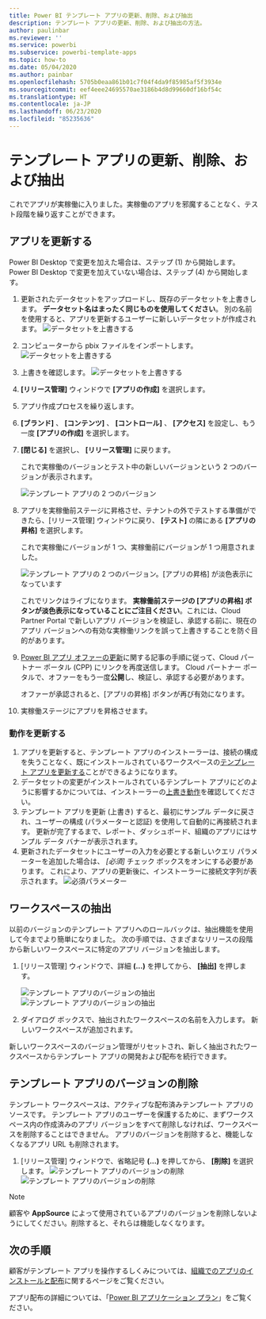 ```yaml
---
title: Power BI テンプレート アプリの更新、削除、および抽出
description: テンプレート アプリの更新、削除、および抽出の方法。
author: paulinbar
ms.reviewer: ''
ms.service: powerbi
ms.subservice: powerbi-template-apps
ms.topic: how-to
ms.date: 05/04/2020
ms.author: painbar
ms.openlocfilehash: 5705b0eaa861b01c7f04f4da9f85985af5f3934e
ms.sourcegitcommit: eef4eee24695570ae3186b4d8d99660df16bf54c
ms.translationtype: HT
ms.contentlocale: ja-JP
ms.lasthandoff: 06/23/2020
ms.locfileid: "85235636"
---
```

# <a name="update-delete-and-extract-template-app"></a>テンプレート アプリの更新、削除、および抽出

これでアプリが実稼働に入りました。実稼働のアプリを邪魔することなく、テスト段階を繰り返すことができます。
## <a name="update-your-app"></a>アプリを更新する

Power BI Desktop で変更を加えた場合は、ステップ (1) から開始します。 Power BI Desktop で変更を加えていない場合は、ステップ (4) から開始します。

1. 更新されたデータセットをアップロードし、既存のデータセットを上書きします。 **データセット名はまったく同じものを使用してください**。 別の名前を使用すると、アプリを更新するユーザーに新しいデータセットが作成されます。
![データセットを上書きする](media/service-template-apps-update-extract-delete/power-bi-template-app-upload-dataset.png)
1. コンピューターから pbix ファイルをインポートします。
![データセットを上書きする](media/service-template-apps-update-extract-delete/power-bi-template-app-upload-dataset2.png)
1. 上書きを確認します。
![データセットを上書きする](media/service-template-apps-update-extract-delete/power-bi-template-app-upload-dataset3.png)

1. **[リリース管理]** ウィンドウで **[アプリの作成]** を選択します。
1. アプリ作成プロセスを繰り返します。
1. **[ブランド]** 、 **[コンテンツ]** 、 **[コントロール]** 、 **[アクセス]** を設定し、もう一度 **[アプリの作成]** を選択します。
1. **[閉じる]** を選択し、 **[リリース管理]** に戻ります。

   これで実稼働のバージョンとテスト中の新しいバージョンという 2 つのバージョンが表示されます。

    ![テンプレート アプリの 2 つのバージョン](media/service-template-apps-update-extract-delete/power-bi-template-app-update1.png)

1. アプリを実稼働前ステージに昇格させ、テナントの外でテストする準備ができたら、[リリース管理] ウィンドウに戻り、 **[テスト]** の隣にある **[アプリの昇格]** を選択します。

   これで実稼働にバージョンが 1 つ、実稼働前にバージョンが 1 つ用意されました。

   ![テンプレート アプリの 2 つのバージョン。[アプリの昇格] が淡色表示になっています](media/service-template-apps-update-extract-delete/power-bi-template-app-update2.png)

   これでリンクはライブになります。 **実稼働前ステージの [アプリの昇格] ボタンが淡色表示になっていることにご注目ください**。これには、Cloud Partner Portal で新しいアプリ バージョンを検証し、承認する前に、現在のアプリ バージョンへの有効な実稼働リンクを誤って上書きすることを防ぐ目的があります。

1. [Power BI アプリ オファーの更新](https://docs.microsoft.com/azure/marketplace/cloud-partner-portal/power-bi/cpp-update-existing-offer)に関する記事の手順に従って、Cloud パートナー ポータル (CPP) にリンクを再度送信します。 Cloud パートナー ポータルで、オファーをもう一度**公開**し、検証し、承認する必要があります。

   オファーが承認されると、[アプリの昇格] ボタンが再び有効になります。 
1. 実稼働ステージにアプリを昇格させます。
   
### <a name="update-behavior"></a>動作を更新する

1. アプリを更新すると、テンプレート アプリのインストーラーは、接続の構成を失うことなく、既にインストールされているワークスペースの[テンプレート アプリを更新する](service-template-apps-install-distribute.md#update-a-template-app)ことができるようになります。
1. データセットの変更がインストールされているテンプレート アプリにどのように影響するかについては、インストーラーの[上書き動作](service-template-apps-install-distribute.md#overwrite-behavior)を確認してください。
1. テンプレート アプリを更新 (上書き) すると、最初にサンプル データに戻され、ユーザーの構成 (パラメーターと認証) を使用して自動的に再接続されます。 更新が完了するまで、レポート、ダッシュボード、組織のアプリにはサンプル データ バナーが表示されます。
1. 更新されたデータセットにユーザーの入力を必要とする新しいクエリ パラメーターを追加した場合は、 *[必須]* チェック ボックスをオンにする必要があります。 これにより、アプリの更新後に、インストーラーに接続文字列が表示されます。
 ![必須パラメーター](media/service-template-apps-update-extract-delete/power-bi-template-app-upload-dataset4.png)

## <a name="extract-workspace"></a>ワークスペースの抽出
以前のバージョンのテンプレート アプリへのロールバックは、抽出機能を使用して今までより簡単になりました。 次の手順では、さまざまなリリースの段階から新しいワークスペースに特定のアプリ バージョンを抽出します。

1. [リリース管理] ウィンドウで、詳細 **(...)** を押してから、 **[抽出]** を押します。

    ![テンプレート アプリのバージョンの抽出](media/service-template-apps-update-extract-delete/power-bi-template-app-extract.png) ![テンプレート アプリのバージョンの抽出](media/service-template-apps-update-extract-delete/power-bi-template-app-extract-dialog.png)
2. ダイアログ ボックスで、抽出されたワークスペースの名前を入力します。 新しいワークスペースが追加されます。

新しいワークスペースのバージョン管理がリセットされ、新しく抽出されたワークスペースからテンプレート アプリの開発および配布を続行できます。

## <a name="delete-template-app-version"></a>テンプレート アプリのバージョンの削除
テンプレート ワークスペースは、アクティブな配布済みテンプレート アプリのソースです。 テンプレート アプリのユーザーを保護するために、まずワークスペース内の作成済みのアプリ バージョンをすべて削除しなければ、ワークスペースを削除することはできません。
アプリのバージョンを削除すると、機能しなくなるアプリ URL も削除されます。

1. [リリース管理] ウィンドウで、省略記号 **(...)** を押してから、 **[削除]** を選択します。
 ![テンプレート アプリのバージョンの削除](media/service-template-apps-update-extract-delete/power-bi-template-app-delete.png)
 ![テンプレート アプリのバージョンの削除](media/service-template-apps-update-extract-delete/power-bi-template-app-delete-dialog.png)

>[!NOTE]
>顧客や **AppSource** によって使用されているアプリのバージョンを削除しないようにしてください。削除すると、それらは機能しなくなります。

## <a name="next-steps"></a>次の手順

顧客がテンプレート アプリを操作するしくみについては、[組織でのアプリのインストールと配布](service-template-apps-install-distribute.md)に関するページをご覧ください。

アプリ配布の詳細については、「[Power BI アプリケーション プラン](https://docs.microsoft.com/azure/marketplace/cloud-partner-portal/power-bi/cpp-power-bi-offer)」をご覧ください。
